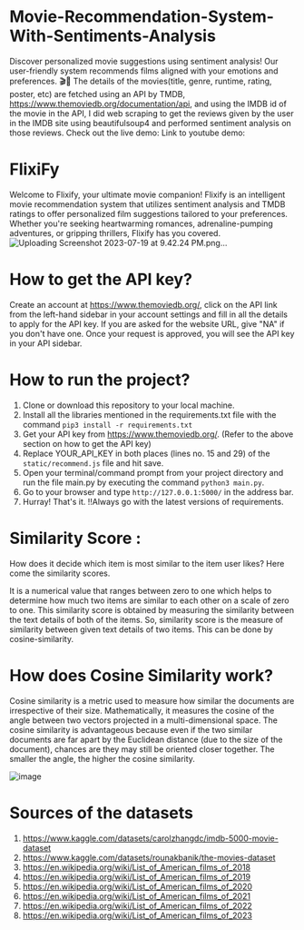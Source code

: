 # Movie-Recommendation-System-With-Sentiments-Analysis

Discover personalized movie suggestions using sentiment analysis! Our user-friendly system recommends films aligned with your emotions and preferences. 🎬🍿
The details of the movies(title, genre, runtime, rating, poster, etc) are fetched using an API by TMDB, https://www.themoviedb.org/documentation/api, and using the IMDB id of the movie in the API, I did web scraping to get the reviews given by the user in the IMDB site using beautifulsoup4 and performed sentiment analysis on those reviews.
Check out the live demo:
Link to youtube demo:
# FlixiFy
Welcome to Flixify, your ultimate movie companion! Flixify is an intelligent movie recommendation system that utilizes sentiment analysis and TMDB ratings to offer personalized film suggestions tailored to your preferences. Whether you're seeking heartwarming romances, adrenaline-pumping adventures, or gripping thrillers, Flixify has you covered.
![Uploading Screenshot 2023-07-19 at 9.42.24 PM.png…]()



# How to get the API key?
Create an account at https://www.themoviedb.org/, click on the API link from the left-hand sidebar in your account settings and fill in all the details to apply for the API key. If you are asked for the website URL, give "NA" if you don't have one. Once your request is approved, you will see the API key in your API sidebar.
# How to run the project?
1. Clone or download this repository to your local machine.
2. Install all the libraries mentioned in the requirements.txt file with the command `pip3 install -r requirements.txt`
3. Get your API key from https://www.themoviedb.org/. (Refer to the above section on how to get the API key)
4. Replace YOUR_API_KEY in both places (lines no. 15 and 29) of the `static/recommend.js` file and hit save.
5. Open your terminal/command prompt from your project directory and run the file main.py by executing the command `python3 main.py`.
6. Go to your browser and type `http://127.0.0.1:5000/` in the address bar.
7. Hurray! That's it.
!!Always go with the latest versions of requirements.

# Similarity Score :
How does it decide which item is most similar to the item user likes? Here come the similarity scores.

It is a numerical value that ranges between zero to one which helps to determine how much two items are similar to each other on a scale of zero to one. This similarity score is obtained by measuring the similarity between the text details of both of the items. So, similarity score is the measure of similarity between given text details of two items. This can be done by cosine-similarity.

# How does Cosine Similarity work?
Cosine similarity is a metric used to measure how similar the documents are irrespective of their size. Mathematically, it measures the cosine of the angle between two vectors projected in a multi-dimensional space. The cosine similarity is advantageous because even if the two similar documents are far apart by the Euclidean distance (due to the size of the document), chances are they may still be oriented closer together. The smaller the angle, the higher the cosine similarity.

![image](https://github.com/1412naman/Movie-Recommendation-System-With-Sentiments-Analysis/assets/114249251/be24e112-0a43-446e-ac45-575175c1accd)

# Sources of the datasets
1. https://www.kaggle.com/datasets/carolzhangdc/imdb-5000-movie-dataset
2. https://www.kaggle.com/datasets/rounakbanik/the-movies-dataset
3. https://en.wikipedia.org/wiki/List_of_American_films_of_2018
4. https://en.wikipedia.org/wiki/List_of_American_films_of_2019
5. https://en.wikipedia.org/wiki/List_of_American_films_of_2020
6. https://en.wikipedia.org/wiki/List_of_American_films_of_2021
7. https://en.wikipedia.org/wiki/List_of_American_films_of_2022
8. https://en.wikipedia.org/wiki/List_of_American_films_of_2023
